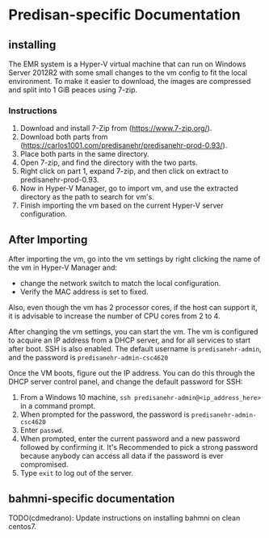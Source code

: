 Predisan-specific Documentation
================================================================================

## installing

The EMR system is a Hyper-V virtual machine that can run on Windows Server
2012R2 with some small changes to the vm config to fit the local environment. To
make it easier to download, the images are compressed and split into 1 GiB
peaces using 7-zip.

### Instructions

1. Download and install 7-Zip from (https://www.7-zip.org/).
2. Download both parts from
   (https://carlos1001.com/predisanehr/predisanehr-prod-0.93/).
3. Place both parts in the same directory.
4. Open 7-zip, and find the directory with the two parts.
5. Right click on part 1, expand 7-zip, and then click on extract to
   predisanehr-prod-0.93.
6. Now in Hyper-V Manager, go to import vm, and use the extracted directory as
   the path to search for vm's.
7. Finish importing the vm based on the current Hyper-V server configuration.

## After Importing

After importing the vm, go into the vm settings by right clicking the name of
the vm in Hyper-V Manager and:

- change the network switch to match the local configuration.
- Verify the MAC address is set to fixed.

Also, even though the vm has 2 processor cores, if the host can support it, it
is advisable to increase the number of CPU cores from 2 to 4.

After changing the vm settings, you can start the vm. The vm is configured
to acquire an IP address from a DHCP server, and for all services to start after
boot. SSH is also enabled. The default username is `predisanehr-admin`, and the
password is `predisanehr-admin-csc4620`

Once the VM boots, figure out the IP address. You can do this through the
DHCP server control panel, and change the default password for SSH:

1. From a Windows 10 machine, `ssh predisanehr-admin@<ip_address_here>` in a
   command prompt.
2. When prompted for the password, the password is `predisanehr-admin-csc4620`
3. Enter `passwd`.
4. When prompted, enter the current password and a new password followed by
   confirming it. It's Recommended to pick a strong password because anybody can
   access all data if the password is ever compromised.
6. Type `exit` to log out of the server.

## bahmni-specific documentation

TODO(cdmedrano): Update instructions on installing bahmni on clean centos7.
